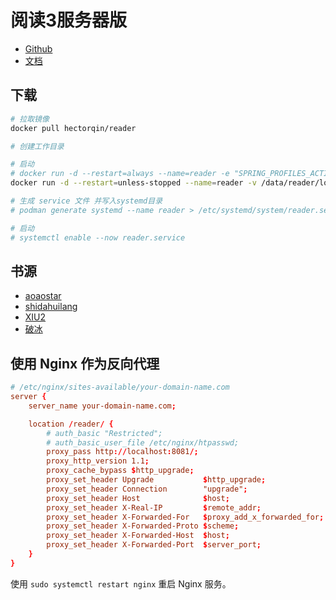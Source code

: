 # 阅读3服务器版

- [Github](https://github.com/hectorqin/reader)
- [文档](https://github.com/hectorqin/reader/blob/master/doc.md)

## 下载

```bash
# 拉取镜像
docker pull hectorqin/reader

# 创建工作目录

# 启动
# docker run -d --restart=always --name=reader -e "SPRING_PROFILES_ACTIVE=prod" -v $(pwd)/logs:/logs -v $(pwd)/storage:/storage -p 8080:8080 hectorqin/reader
docker run -d --restart=unless-stopped --name=reader -v /data/reader/log:/log -v /data/reader/storage:/storage -p 8081:8080 hectorqin/reader

# 生成 service 文件 并写入systemd目录
# podman generate systemd --name reader > /etc/systemd/system/reader.service

# 启动
# systemctl enable --now reader.service
```

## 书源

- [aoaostar](https://github.com/aoaostar/legado)
- [shidahuilang](https://github.com/shidahuilang/shuyuan)
- [XIU2](https://github.com/XIU2/Yuedu)
- [破冰](https://github.com/PB-pobing/pobing)

## 使用 Nginx 作为反向代理

```conf
# /etc/nginx/sites-available/your-domain-name.com
server {
    server_name your-domain-name.com;

    location /reader/ {
        # auth_basic "Restricted";
        # auth_basic_user_file /etc/nginx/htpasswd;
        proxy_pass http://localhost:8081/;
        proxy_http_version 1.1;
        proxy_cache_bypass $http_upgrade;
        proxy_set_header Upgrade           $http_upgrade;
        proxy_set_header Connection        "upgrade";
        proxy_set_header Host              $host;
        proxy_set_header X-Real-IP         $remote_addr;
        proxy_set_header X-Forwarded-For   $proxy_add_x_forwarded_for;
        proxy_set_header X-Forwarded-Proto $scheme;
        proxy_set_header X-Forwarded-Host  $host;
        proxy_set_header X-Forwarded-Port  $server_port;
    }
}
```

使用 `sudo systemctl restart nginx` 重启 Nginx 服务。
